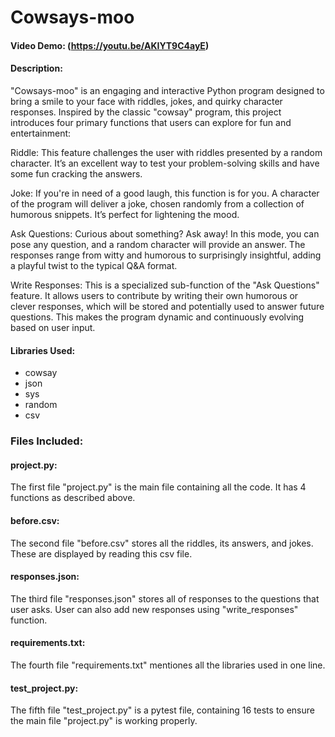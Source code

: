 # Cowsays-moo
#### Video Demo: (https://youtu.be/AKIYT9C4ayE)
#### Description:
"Cowsays-moo" is an engaging and interactive Python program designed to bring a smile to your face with riddles, jokes, and quirky character responses. Inspired by the classic "cowsay" program, this project introduces four primary functions that users can explore for fun and entertainment:

Riddle: This feature challenges the user with riddles presented by a random character. It’s an excellent way to test your problem-solving skills and have some fun cracking the answers.

Joke: If you're in need of a good laugh, this function is for you. A character of the program will deliver a joke, chosen randomly from a collection of humorous snippets. It’s perfect for lightening the mood.

Ask Questions: Curious about something? Ask away! In this mode, you can pose any question, and a random character will provide an answer. The responses range from witty and humorous to surprisingly insightful, adding a playful twist to the typical Q&A format.

Write Responses: This is a specialized sub-function of the "Ask Questions" feature. It allows users to contribute by writing their own humorous or clever responses, which will be stored and potentially used to answer future questions. This makes the program dynamic and continuously evolving based on user input.


#### Libraries Used:
- cowsay
- json
- sys
- random
- csv

### Files Included: 


#### project.py:
The first file "project.py" is the main file containing all the code. It has 4 functions as described above. 


#### before.csv:
The second file "before.csv" stores all the riddles, its answers, and jokes. These are displayed by reading this csv file.


#### responses.json:
The third file "responses.json" stores all of responses to the questions that user asks. User can also add new responses using "write_responses" function.


#### requirements.txt:
The fourth file "requirements.txt" mentiones all the libraries used in one line.


#### test_project.py:
The fifth file "test_project.py" is a pytest file, containing 16 tests to ensure the main file "project.py" is working properly.